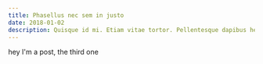 ```yaml
---
title: Phasellus nec sem in justo
date: 2018-01-02
description: Quisque id mi. Etiam vitae tortor. Pellentesque dapibus hendrerit tortor.
---
```


hey I'm a post, the third one
